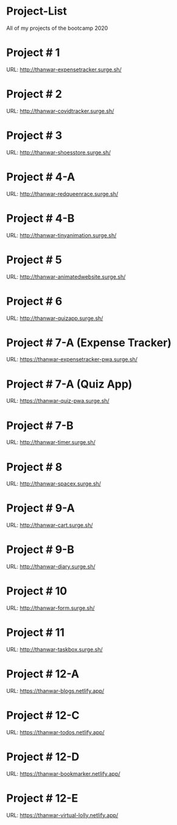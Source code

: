 # Project-List
All of my projects of the bootcamp 2020

# Project # 1

URL: http://thanwar-expensetracker.surge.sh/

# Project # 2

URL: http://thanwar-covidtracker.surge.sh/

# Project # 3

URL: http://thanwar-shoesstore.surge.sh/

# Project # 4-A

URL: http://thanwar-redqueenrace.surge.sh/

# Project # 4-B

URL: http://thanwar-tinyanimation.surge.sh/

# Project # 5

URL: http://thanwar-animatedwebsite.surge.sh/

# Project # 6

URL: http://thanwar-quizapp.surge.sh/

# Project # 7-A (Expense Tracker)

URL: https://thanwar-expensetracker-pwa.surge.sh/

# Project # 7-A (Quiz App)

URL: https://thanwar-quiz-pwa.surge.sh/

# Project # 7-B 

URL: http://thanwar-timer.surge.sh/

# Project # 8

URL: http://thanwar-spacex.surge.sh/

# Project # 9-A

URL: http://thanwar-cart.surge.sh/

# Project # 9-B

URL: http://thanwar-diary.surge.sh/

# Project # 10

URL: http://thanwar-form.surge.sh/

# Project # 11

URL: http://thanwar-taskbox.surge.sh/

# Project # 12-A

URL: https://thanwar-blogs.netlify.app/

# Project # 12-C

URL: https://thanwar-todos.netlify.app/

# Project # 12-D

URL: https://thanwar-bookmarker.netlify.app/

# Project # 12-E

URL: https://thanwar-virtual-lolly.netlify.app/


